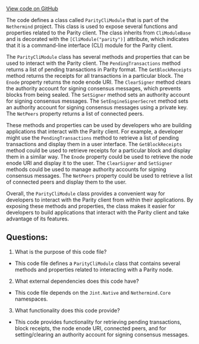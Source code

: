 [View code on GitHub](https://github.com/nethermindeth/nethermind/Nethermind.Cli/Modules/ParityCliModule.cs)

The code defines a class called `ParityCliModule` that is part of the `Nethermind` project. This class is used to expose several functions and properties related to the Parity client. The class inherits from `CliModuleBase` and is decorated with the `[CliModule("parity")]` attribute, which indicates that it is a command-line interface (CLI) module for the Parity client.

The `ParityCliModule` class has several methods and properties that can be used to interact with the Parity client. The `PendingTransactions` method returns a list of pending transactions in Parity format. The `GetBlockReceipts` method returns the receipts for all transactions in a particular block. The `Enode` property returns the node enode URI. The `ClearSigner` method clears the authority account for signing consensus messages, which prevents blocks from being sealed. The `SetSigner` method sets an authority account for signing consensus messages. The `SetEngineSignerSecret` method sets an authority account for signing consensus messages using a private key. The `NetPeers` property returns a list of connected peers.

These methods and properties can be used by developers who are building applications that interact with the Parity client. For example, a developer might use the `PendingTransactions` method to retrieve a list of pending transactions and display them in a user interface. The `GetBlockReceipts` method could be used to retrieve receipts for a particular block and display them in a similar way. The `Enode` property could be used to retrieve the node enode URI and display it to the user. The `ClearSigner` and `SetSigner` methods could be used to manage authority accounts for signing consensus messages. The `NetPeers` property could be used to retrieve a list of connected peers and display them to the user.

Overall, the `ParityCliModule` class provides a convenient way for developers to interact with the Parity client from within their applications. By exposing these methods and properties, the class makes it easier for developers to build applications that interact with the Parity client and take advantage of its features.
## Questions: 
 1. What is the purpose of this code file?
- This code file defines a `ParityCliModule` class that contains several methods and properties related to interacting with a Parity node.

2. What external dependencies does this code have?
- This code file depends on the `Jint.Native` and `Nethermind.Core` namespaces.

3. What functionality does this code provide?
- This code provides functionality for retrieving pending transactions, block receipts, the node enode URI, connected peers, and for setting/clearing an authority account for signing consensus messages.